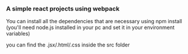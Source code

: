 ### A simple react projects using webpack

You can install all the dependencies that are necessary using npm install (you'll need node.js installed in your pc and set it in your environment variables)

you can find the .jsx/.html/.css inside the src folder
